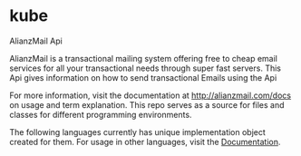 # kube
AlianzMail Api

AlianzMail is a transactional mailing system offering free to cheap email services for all your transactional needs through super fast servers.
This Api gives information on how to send transactional Emails using the Api

For more information, visit the documentation at http://alianzmail.com/docs on usage and term explanation. This repo serves as a source for files and classes for different programming environments. 

The following languages currently has unique implementation object created for them. For usage in other languages, visit the <a href="http://alianzmail.com.docs">Documentation</a>.


